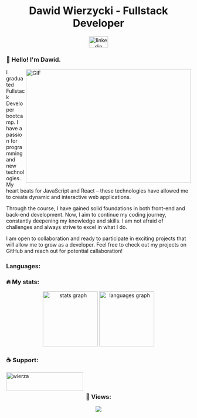 <h1 align="center">Dawid Wierzycki - Fullstack Developer</h1>

<div align="center"> 
  <a href="https://linkedin.com/in/www.linkedin.com/in/dawid-wierzycki" target="blank"><img src="https://raw.githubusercontent.com/maurodesouza/profile-readme-generator/master/src/assets/icons/social/linkedin/default.svg" width="52" height="30" margin-top="5" alt="linkedin logo"  /></a>
</div>


<h3 align="left">
👋 Hello! I'm Dawid.
</h3>

<img align="right" alt="GIF" src="https://github.com/wierza/wierza/blob/main/code.gif" width="450" height="310" />
  
<p  align="left"> I graduated Fullstack Developer bootcamp. I have a passion for programming and new technologies. My heart beats for JavaScript and React – these technologies have allowed me to create dynamic and interactive web applications.

Through the course, I have gained solid foundations in both front-end and back-end development. Now, I aim to continue my coding journey, constantly deepening my knowledge and skills. I am not afraid of challenges and always strive to excel in what I do.

I am open to collaboration and ready to participate in exciting projects that will allow me to grow as a developer. Feel free to check out my projects on GitHub and reach out for potential callaboration! </p>

<h3 align="left">Languages:</h3>



<h3 align="left">🔥 My stats:</h3>

<div align="center">
  <img src="https://github-readme-stats.vercel.app/api?username=wierza&hide_title=false&hide_rank=false&show_icons=true&include_all_commits=true&count_private=true&disable_animations=false&theme=dracula&locale=en&hide_border=false&order=1" height="150" alt="stats graph"  />
  <img src="https://github-readme-stats.vercel.app/api/top-langs?username=wierza&locale=en&hide_title=false&layout=compact&card_width=320&langs_count=5&theme=dracula&hide_border=false&order=2" height="150" alt="languages graph"  />
</div>

<h3 align="left">☕️ Support:</h3>

<p><a href="https://www.buymeacoffee.com/wierza"> <img align="left" src="https://cdn.buymeacoffee.com/buttons/v2/default-yellow.png" height="50" width="210" alt="wierza" /></a></p><br><br>

<h3 align="center"> 👀 Views:</h3>

<div align="center">
  <img src="https://profile-counter.glitch.me/wierza/count.svg?"  />
</div>
